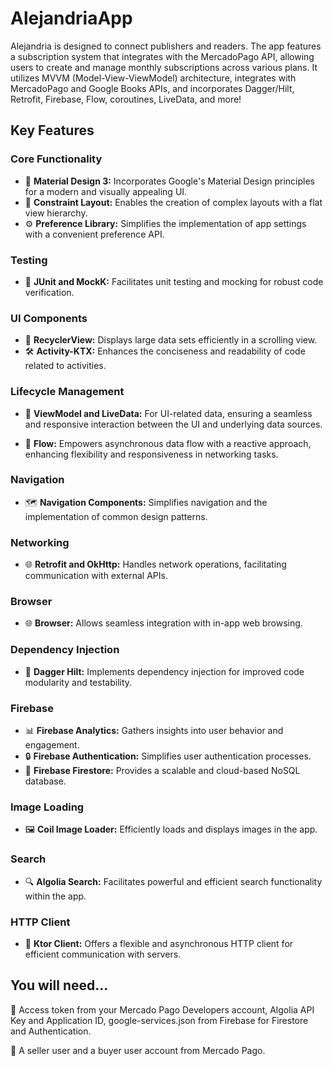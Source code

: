 # AlejandriaApp

Alejandria is designed to connect publishers and readers. The app features a subscription system that integrates with the MercadoPago API, allowing users to create and manage monthly subscriptions across various plans. It utilizes MVVM (Model-View-ViewModel) architecture, integrates with MercadoPago and Google Books APIs, and incorporates Dagger/Hilt, Retrofit, Firebase, Flow, coroutines, LiveData, and more!

## Key Features

### Core Functionality
- 🎨 **Material Design 3:** Incorporates Google's Material Design principles for a modern and visually appealing UI.
- 📏 **Constraint Layout:** Enables the creation of complex layouts with a flat view hierarchy.
- ⚙️ **Preference Library:** Simplifies the implementation of app settings with a convenient preference API.

### Testing
- 🧪 **JUnit and MockK:** Facilitates unit testing and mocking for robust code verification.

### UI Components
- 🔄 **RecyclerView:** Displays large data sets efficiently in a scrolling view.
- 🛠️ **Activity-KTX:** Enhances the conciseness and readability of code related to activities.

### Lifecycle Management
- 🧬 **ViewModel and LiveData:** For UI-related data, ensuring a seamless and responsive interaction between the UI and underlying data sources.

- 🌊 **Flow:** Empowers asynchronous data flow with a reactive approach, enhancing flexibility and responsiveness in networking tasks.

### Navigation
- 🗺️ **Navigation Components:** Simplifies navigation and the implementation of common design patterns.

### Networking
- 🌐 **Retrofit and OkHttp:** Handles network operations, facilitating communication with external APIs.

### Browser
- 🌐 **Browser:** Allows seamless integration with in-app web browsing.

### Dependency Injection
- 💉 **Dagger Hilt:** Implements dependency injection for improved code modularity and testability.

### Firebase
- 📊 **Firebase Analytics:** Gathers insights into user behavior and engagement.
- 🔒 **Firebase Authentication:** Simplifies user authentication processes.
- 📄 **Firebase Firestore:** Provides a scalable and cloud-based NoSQL database.

### Image Loading
- 🖼️  **Coil Image Loader:** Efficiently loads and displays images in the app.

### Search
- 🔍 **Algolia Search:** Facilitates powerful and efficient search functionality within the app.

### HTTP Client
- 🚀 **Ktor Client:** Offers a flexible and asynchronous HTTP client for efficient communication with servers.


  

## You will need...

🔑 Access token from your Mercado Pago Developers account, Algolia API Key and Application ID, google-services.json from Firebase for Firestore and Authentication.

👥 A seller user and a buyer user account from Mercado Pago.

